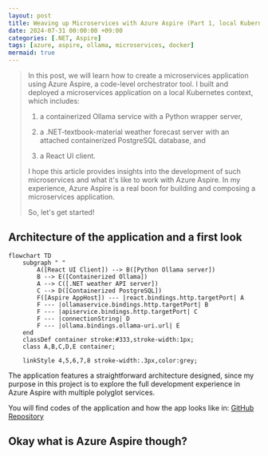 ```yaml
---
layout: post
title: Weaving up Microservices with Azure Aspire (Part 1, local Kubernetes deployment) 
date: 2024-07-31 00:00:00 +09:00
categories: [.NET, Aspire]
tags: [azure, aspire, ollama, microservices, docker]            
mermaid: true
---
```


> In this post, we will learn how to create a microservices application using Azure Aspire, a code-level orchestrator tool. I built and deployed a microservices application on a local Kubernetes context, which includes:
> 
> 1) a containerized Ollama service with a Python wrapper server,
>
> 2) a .NET-textbook-material weather forecast server with an attached containerized PostgreSQL database, and
>
> 3) a React UI client.
> 
> I hope this article provides insights into the development of such microservices and what it's like to work with Azure Aspire. In my experience, Azure Aspire is a real boon for building and composing a microservices application.
> 
> So, let's get started!

## Architecture of the application and a first look 

``` mermaid
flowchart TD
    subgraph " "
        A([React UI Client]) --> B([Python Ollama server])
        B --> E([Containerized Ollama])
        A --> C([.NET weather API server])
        C --> D([Containerized PostgreSQL])
        F([Aspire AppHost]) --- |react.bindings.http.targetPort| A
        F --- |ollamaservice.bindings.http.targetPort| B
        F --- |apiservice.bindings.http.targetPort| C
        F --- |connectionString| D
        F --- |ollama.bindings.ollama-uri.url| E
    end 
    classDef container stroke:#333,stroke-width:1px;
    class A,B,C,D,E container;

    linkStyle 4,5,6,7,8 stroke-width:.3px,color:grey;
```
The application features a straightforward architecture designed, since my purpose in this project is to explore the full development experience in Azure Aspire with multiple polyglot services.

You will find codes of the application and how the app looks like in: [GitHub Repository](https://github.com/CynicDog/Aspiring-Ollama)

## Okay what is Azure Aspire though? 
